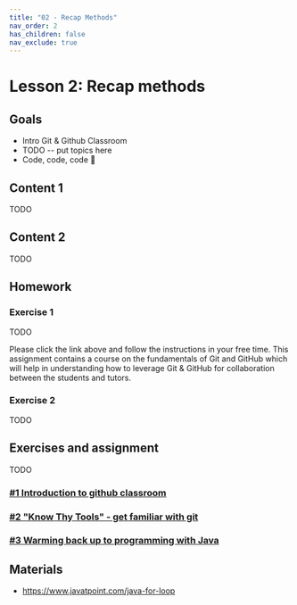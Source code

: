 ```yaml
---
title: "02 - Recap Methods"
nav_order: 2
has_children: false
nav_exclude: true
---
```


# Lesson 2: Recap methods

## Goals
* Intro Git & Github Classroom
* TODO -- put topics here
* Code, code, code 🤩

## Content 1

TODO

## Content 2

TODO

## Homework

### Exercise 1

TODO

Please click the link above and follow the instructions in your free time. This assignment
contains a course on the fundamentals of Git and GitHub which will help in understanding how
to leverage Git & GitHub for collaboration between the students and tutors.

### Exercise 2

TODO


## Exercises and assignment

TODO

### [#1 Introduction to github classroom](https://classroom.github.com/a/WPyqVy9W)
### [#2 "Know Thy Tools" - get familiar with git](https://classroom.github.com/a/fKsu9Nib)
### [#3 Warming back up to programming with Java](https://classroom.github.com/a/7vXI9ynd)


## Materials
- https://www.javatpoint.com/java-for-loop
